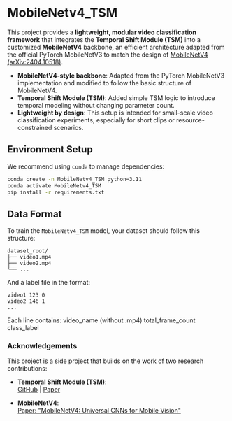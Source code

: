 # MobileNetv4_TSM

This project provides a **lightweight, modular video classification framework** that integrates the **Temporal Shift Module (TSM)** into a customized **MobileNetV4** backbone, an efficient architecture adapted from the official PyTorch MobileNetV3 to match the design of [MobileNetV4 (arXiv:2404.10518)](https://arxiv.org/abs/2404.10518).

- **MobileNetV4-style backbone**: Adapted from the PyTorch MobileNetV3 implementation and modified to follow the basic structure of MobileNetV4.
- **Temporal Shift Module (TSM)**: Added simple TSM logic to introduce temporal modeling without changing parameter count.
- **Lightweight by design**: This setup is intended for small-scale video classification experiments, especially for short clips or resource-constrained scenarios.

## Environment Setup

We recommend using `conda` to manage dependencies:

```bash
conda create -n MobileNetv4_TSM python=3.11
conda activate MobileNetv4_TSM
pip install -r requirements.txt
```

## Data Format
To train the `MobileNetv4_TSM` model, your dataset should follow this structure:

```
dataset_root/
├── video1.mp4
├── video2.mp4
└── ...
```
And a label file in the format:

```
video1 123 0
video2 146 1
...
```
Each line contains:
video_name (without .mp4) total_frame_count class_label

### Acknowledgements

This project is a side project that builds on the work of two research contributions:

- **Temporal Shift Module (TSM)**:  
  [GitHub](https://github.com/mit-han-lab/temporal-shift-module) | [Paper](https://arxiv.org/abs/1811.08383)

- **MobileNetV4**:  
  [Paper: "MobileNetV4: Universal CNNs for Mobile Vision"](https://arxiv.org/abs/2404.10518)
